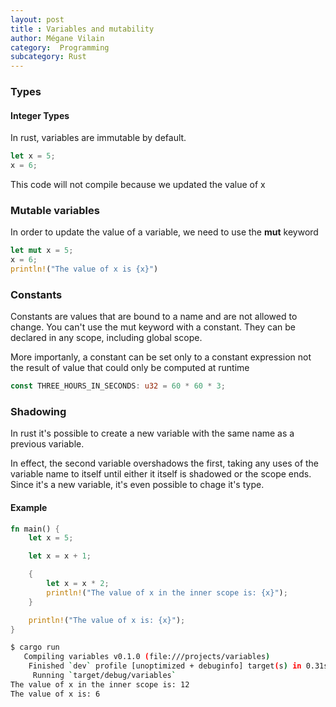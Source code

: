 ```yaml
---
layout: post
title : Variables and mutability 
author: Mégane Vilain
category:  Programming
subcategory: Rust
---
```


### Types

#### Integer Types

In rust, variables are immutable by default.

```rust
let x = 5;
x = 6;
```
This code will not compile because we updated the value of x 

### Mutable variables
In order to update the value of a variable, we need to use the **mut** keyword

```rust
let mut x = 5;
x = 6;
println!("The value of x is {x}")
```
### Constants

Constants are values that are bound to a name and are not allowed to change. 
You can't use the mut keyword with a constant. They can be declared in any scope, including global scope.

More importanly, a constant can be set only to a constant expression not the result of value that could only be computed at runtime

```rust
const THREE_HOURS_IN_SECONDS: u32 = 60 * 60 * 3;
```

### Shadowing 

In rust it's possible to create a new variable with the same name as a previous variable.

In effect, the second variable overshadows the first, taking any uses of the variable name to itself until either it itself is shadowed or the scope ends. 
Since it's a new variable, it's even possible to chage it's type.

#### Example

```rust
fn main() {
    let x = 5;

    let x = x + 1;

    {
        let x = x * 2;
        println!("The value of x in the inner scope is: {x}");
    }

    println!("The value of x is: {x}");
}
```

```sh
$ cargo run
   Compiling variables v0.1.0 (file:///projects/variables)
    Finished `dev` profile [unoptimized + debuginfo] target(s) in 0.31s
     Running `target/debug/variables`
The value of x in the inner scope is: 12
The value of x is: 6
```
